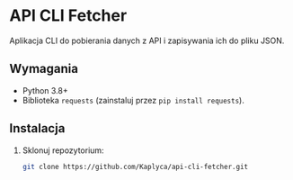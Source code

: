 # API CLI Fetcher

Aplikacja CLI do pobierania danych z API i zapisywania ich do pliku JSON.

## Wymagania

- Python 3.8+
- Biblioteka `requests` (zainstaluj przez `pip install requests`).

## Instalacja

1. Sklonuj repozytorium:  
   ```bash
   git clone https://github.com/Kaplyca/api-cli-fetcher.git
